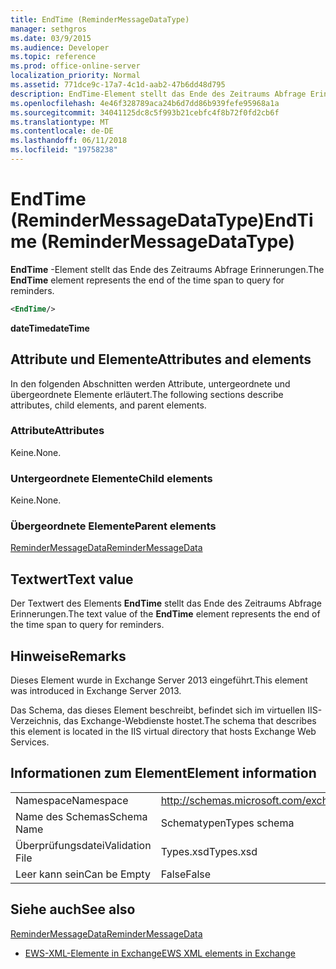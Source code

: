 ```yaml
---
title: EndTime (ReminderMessageDataType)
manager: sethgros
ms.date: 03/9/2015
ms.audience: Developer
ms.topic: reference
ms.prod: office-online-server
localization_priority: Normal
ms.assetid: 771dce9c-17a7-4c1d-aab2-47b6dd48d795
description: EndTime-Element stellt das Ende des Zeitraums Abfrage Erinnerungen.
ms.openlocfilehash: 4e46f328789aca24b6d7dd86b939fefe95968a1a
ms.sourcegitcommit: 34041125dc8c5f993b21cebfc4f8b72f0fd2cb6f
ms.translationtype: MT
ms.contentlocale: de-DE
ms.lasthandoff: 06/11/2018
ms.locfileid: "19758238"
---
```

# <a name="endtime-remindermessagedatatype"></a><span data-ttu-id="5dd59-103">EndTime (ReminderMessageDataType)</span><span class="sxs-lookup"><span data-stu-id="5dd59-103">EndTime (ReminderMessageDataType)</span></span>

<span data-ttu-id="5dd59-104">**EndTime** -Element stellt das Ende des Zeitraums Abfrage Erinnerungen.</span><span class="sxs-lookup"><span data-stu-id="5dd59-104">The **EndTime** element represents the end of the time span to query for reminders.</span></span> 
  
```XML
<EndTime/>
```

 <span data-ttu-id="5dd59-105">**dateTime**</span><span class="sxs-lookup"><span data-stu-id="5dd59-105">**dateTime**</span></span>
## <a name="attributes-and-elements"></a><span data-ttu-id="5dd59-106">Attribute und Elemente</span><span class="sxs-lookup"><span data-stu-id="5dd59-106">Attributes and elements</span></span>

<span data-ttu-id="5dd59-107">In den folgenden Abschnitten werden Attribute, untergeordnete und übergeordnete Elemente erläutert.</span><span class="sxs-lookup"><span data-stu-id="5dd59-107">The following sections describe attributes, child elements, and parent elements.</span></span>
  
### <a name="attributes"></a><span data-ttu-id="5dd59-108">Attribute</span><span class="sxs-lookup"><span data-stu-id="5dd59-108">Attributes</span></span>

<span data-ttu-id="5dd59-109">Keine.</span><span class="sxs-lookup"><span data-stu-id="5dd59-109">None.</span></span>
  
### <a name="child-elements"></a><span data-ttu-id="5dd59-110">Untergeordnete Elemente</span><span class="sxs-lookup"><span data-stu-id="5dd59-110">Child elements</span></span>

<span data-ttu-id="5dd59-111">Keine.</span><span class="sxs-lookup"><span data-stu-id="5dd59-111">None.</span></span>
  
### <a name="parent-elements"></a><span data-ttu-id="5dd59-112">Übergeordnete Elemente</span><span class="sxs-lookup"><span data-stu-id="5dd59-112">Parent elements</span></span>

[<span data-ttu-id="5dd59-113">ReminderMessageData</span><span class="sxs-lookup"><span data-stu-id="5dd59-113">ReminderMessageData</span></span>](remindermessagedata.md)
  
## <a name="text-value"></a><span data-ttu-id="5dd59-114">Textwert</span><span class="sxs-lookup"><span data-stu-id="5dd59-114">Text value</span></span>

<span data-ttu-id="5dd59-115">Der Textwert des Elements **EndTime** stellt das Ende des Zeitraums Abfrage Erinnerungen.</span><span class="sxs-lookup"><span data-stu-id="5dd59-115">The text value of the **EndTime** element represents the end of the time span to query for reminders.</span></span> 
  
## <a name="remarks"></a><span data-ttu-id="5dd59-116">Hinweise</span><span class="sxs-lookup"><span data-stu-id="5dd59-116">Remarks</span></span>

<span data-ttu-id="5dd59-117">Dieses Element wurde in Exchange Server 2013 eingeführt.</span><span class="sxs-lookup"><span data-stu-id="5dd59-117">This element was introduced in Exchange Server 2013.</span></span>
  
<span data-ttu-id="5dd59-118">Das Schema, das dieses Element beschreibt, befindet sich im virtuellen IIS-Verzeichnis, das Exchange-Webdienste hostet.</span><span class="sxs-lookup"><span data-stu-id="5dd59-118">The schema that describes this element is located in the IIS virtual directory that hosts Exchange Web Services.</span></span>
  
## <a name="element-information"></a><span data-ttu-id="5dd59-119">Informationen zum Element</span><span class="sxs-lookup"><span data-stu-id="5dd59-119">Element information</span></span>

|||
|:-----|:-----|
|<span data-ttu-id="5dd59-120">Namespace</span><span class="sxs-lookup"><span data-stu-id="5dd59-120">Namespace</span></span>  <br/> |http://schemas.microsoft.com/exchange/services/2006/types  <br/> |
|<span data-ttu-id="5dd59-121">Name des Schemas</span><span class="sxs-lookup"><span data-stu-id="5dd59-121">Schema Name</span></span>  <br/> |<span data-ttu-id="5dd59-122">Schematypen</span><span class="sxs-lookup"><span data-stu-id="5dd59-122">Types schema</span></span>  <br/> |
|<span data-ttu-id="5dd59-123">Überprüfungsdatei</span><span class="sxs-lookup"><span data-stu-id="5dd59-123">Validation File</span></span>  <br/> |<span data-ttu-id="5dd59-124">Types.xsd</span><span class="sxs-lookup"><span data-stu-id="5dd59-124">Types.xsd</span></span>  <br/> |
|<span data-ttu-id="5dd59-125">Leer kann sein</span><span class="sxs-lookup"><span data-stu-id="5dd59-125">Can be Empty</span></span>  <br/> |<span data-ttu-id="5dd59-126">False</span><span class="sxs-lookup"><span data-stu-id="5dd59-126">False</span></span>  <br/> |
   
## <a name="see-also"></a><span data-ttu-id="5dd59-127">Siehe auch</span><span class="sxs-lookup"><span data-stu-id="5dd59-127">See also</span></span>



[<span data-ttu-id="5dd59-128">ReminderMessageData</span><span class="sxs-lookup"><span data-stu-id="5dd59-128">ReminderMessageData</span></span>](remindermessagedata.md)


- [<span data-ttu-id="5dd59-129">EWS-XML-Elemente in Exchange</span><span class="sxs-lookup"><span data-stu-id="5dd59-129">EWS XML elements in Exchange</span></span>](ews-xml-elements-in-exchange.md)

